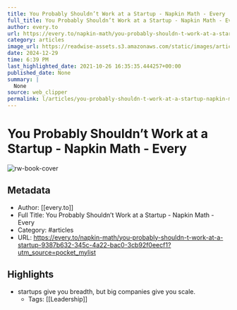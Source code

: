 ```yaml
---
title: You Probably Shouldn’t Work at a Startup - Napkin Math - Every
full_title: You Probably Shouldn’t Work at a Startup - Napkin Math - Every
author: every.to
url: https://every.to/napkin-math/you-probably-shouldn-t-work-at-a-startup-9387b632-345c-4a22-bac0-3cb92f0eecf1?utm_source=pocket_mylist
category: articles
image_url: https://readwise-assets.s3.amazonaws.com/static/images/article3.5c705a01b476.png
date: 2024-12-29
time: 6:39 PM
last_highlighted_date: 2021-10-26 16:35:35.444257+00:00
published_date: None
summary: |
  None
source: web_clipper
permalink: l/articles/you-probably-shouldn-t-work-at-a-startup-napkin-math-every
---
```

# You Probably Shouldn’t Work at a Startup - Napkin Math - Every

![rw-book-cover](https://readwise-assets.s3.amazonaws.com/static/images/article3.5c705a01b476.png)

## Metadata
- Author: [[every.to]]
- Full Title: You Probably Shouldn’t Work at a Startup - Napkin Math - Every
- Category: #articles
- URL: https://every.to/napkin-math/you-probably-shouldn-t-work-at-a-startup-9387b632-345c-4a22-bac0-3cb92f0eecf1?utm_source=pocket_mylist

## Highlights
- startups give you breadth, but big companies give you scale.
    - Tags: [[Leadership]] 


